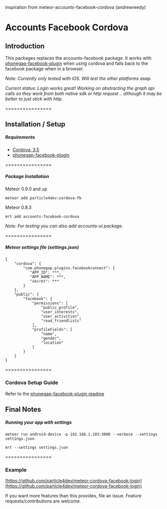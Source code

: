 inspiration from meteor-accounts-facebook-cordova (andrewreedy)

Accounts Facebook Cordova
================

## Introduction

This packages replaces the accounts-facebook package. It works with [phonegap-facebook-plugin](https://github.com/phonegap/phonegap-facebook-plugin) when using cordova and falls back to the facebook package when in a browser.

*Note: Currently only tested with iOS. Will test the other platforms asap.*

*Current status: Login works great! Working on abstracting the graph api calls so they work from both native sdk or http request .. although it may be better to just stick with http.*

================

## Installation / Setup

##### Requirements
* [Cordova: 3.5](http://cordova.apache.org/)
* [phonegap-facebook-plugin](https://github.com/phonegap/phonegap-facebook-plugin)

================

##### Package Installation
Meteor 0.9.0 and up
````
meteor add particle4dev:cordova-fb
````
Meteor 0.8.3
````
mrt add accounts-facebook-cordova
````
*Note: For testing you can also add accounts-ui package.*



================

##### Meteor settings file (settings.json)
````
{
    "cordova": {
        "com.phonegap.plugins.facebookconnect": {
           "APP_ID": ***,
           "APP_NAME": ***,
           "secret": ***
        }
    },
    "public": {
        "facebook": {
            "permissions": [
                "public_profile",
                "user_interests",
                "user_activities",
                "read_friendlists"
            ],
            "profileFields": [
                "name",
                "gender",
                "location"
            ]
        }
    }
}
````
================

### Cordova Setup Guide
Refer to the [phonegap-facebook-plugin readme](https://github.com/phonegap/phonegap-facebook-plugin)

## Final Notes

##### Running your app with settings

````
meteor run android-device -p 192.168.1.103:3000 --verbose --settings settings.json
````

````
mrt --settings settings.json
````
================
### Example
[https://github.com/particle4dev/meteor-cordova-facebook-login](https://github.com/particle4dev/meteor-cordova-facebook-login)

If you want more features than this provides, file an issue. Feature requests/contributions are welcome.

